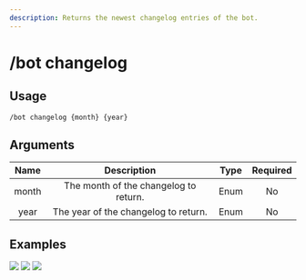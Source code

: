 ```yaml
---
description: Returns the newest changelog entries of the bot.
---
```


# /bot changelog

## Usage

```
/bot changelog {month} {year}
```

## Arguments

| Name  | Description                           | Type | Required |
| :---: | :-----------------------------------: | :--: | :------: |
| month | The month of the changelog to return. | Enum | No       |
| year  | The year of the changelog to return.  | Enum | No       |

## Examples

![](https://github.com/user-attachments/assets/1d38fddf-1b8f-4fc7-9e34-9f26e9c252fb)
![](https://github.com/user-attachments/assets/05cdeb8b-34df-4923-a1e1-b0e8a95e3dc7)
![](https://github.com/user-attachments/assets/700f74a3-e344-48a8-b4db-0d5d6ab9f429)